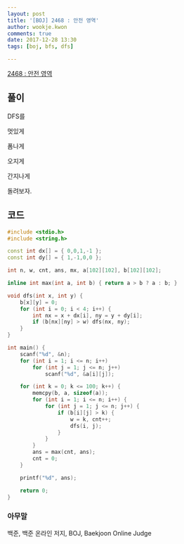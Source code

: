 ```yaml
---
layout: post
title: '[BOJ] 2468 : 안전 영역'
author: wookje.kwon
comments: true
date: 2017-12-28 13:30
tags: [boj, bfs, dfs]

---
```


[2468 : 안전 영역](https://www.acmicpc.net/problem/2468)

## 풀이

DFS를

멋있게

폼나게

오지게

간지나게

돌려보자.

## 코드

```cpp
#include <stdio.h>
#include <string.h>

const int dx[] = { 0,0,1,-1 };
const int dy[] = { 1,-1,0,0 };

int n, w, cnt, ans, mx, a[102][102], b[102][102];

inline int max(int a, int b) { return a > b ? a : b; }

void dfs(int x, int y) {
	b[x][y] = 0;
	for (int i = 0; i < 4; i++) {
		int nx = x + dx[i], ny = y + dy[i];
		if (b[nx][ny] > w) dfs(nx, ny);
	}
}

int main() {
	scanf("%d", &n);
	for (int i = 1; i <= n; i++)
		for (int j = 1; j <= n; j++)
			scanf("%d", &a[i][j]);

	for (int k = 0; k <= 100; k++) {
		memcpy(b, a, sizeof(a));
		for (int i = 1; i <= n; i++) {
			for (int j = 1; j <= n; j++) {
				if (b[i][j] > k) {
					w = k, cnt++;
					dfs(i, j);
				}
			}
		}
		ans = max(cnt, ans);
		cnt = 0;
	}

	printf("%d", ans);

	return 0;
}
```

### 아무말  
백준, 백준 온라인 저지, BOJ, Baekjoon Online Judge